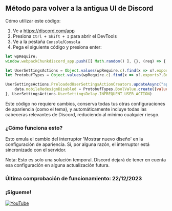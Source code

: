 ## Método para volver a la antigua UI de Discord

Cómo utilizar este código:
1. Ve a https://discord.com/app
2. Presiona `Ctrl + Shift + I` para abrir el DevTools
3. Ve a la pestaña `Console`/`Consola`
4. Pega el siguiente código y presiona enter:

```js
let wpRequire;
window.webpackChunkdiscord_app.push([[ Math.random() ], {}, (req) => { wpRequire = req; }]);

let UserSettingsActions = Object.values(wpRequire.c).find(x => x?.exports?.PreloadedUserSettingsActionCreators).exports;
let ProtobufTypes = Object.values(wpRequire.c).find(x => x?.exports?.BoolValue).exports;

UserSettingsActions.PreloadedUserSettingsActionCreators.updateAsync("appearance", data => {
    data.mobileRedesignDisabled = ProtobufTypes.BoolValue.create({value: true})
}, UserSettingsActions.UserSettingsDelay.INFREQUENT_USER_ACTION)
```

Este código no requiere cambios, conserva todas tus otras configuraciones de apariencia (como el tema), y automáticamente incluye todas las cabeceras relevantes de Discord, reduciendo al mínimo cualquier riesgo.

### ¿Cómo funciona esto?
Esto emula el cambio del interruptor 'Mostrar nuevo diseño' en la configuración de apariencia. Sí, por alguna razón, el interruptor está sincronizado con el servidor.

Nota: Esto es solo una solución temporal. Discord dejará de tener en cuenta esa configuración en alguna actualización futura.

### Última comprobación de funcionamiento: **22/12/2023**


### ¡Sígueme!
[![YouTube](https://img.shields.io/youtube/channel/subscribers/UCRrxALZwtn_D5VsSmnkDhAQ?style=for-the-badge)](https://youtube.com/tecnobros)
